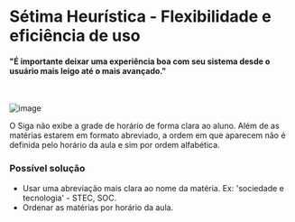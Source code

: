 # Sétima Heurística - Flexibilidade e eficiência de uso

#### "É importante deixar uma experiência boa com seu sistema desde o usuário mais leigo até o mais avançado."

<br>

<p>
  
  ![image](/imgs/imgHeuristica.JPG)
  <p>O Siga não exibe a grade de horário de forma clara ao aluno. Além de as matérias estarem em formato abreviado, a ordem em que aparecem não é definida pelo horário da aula e sim por ordem alfabética.</p>
  
</p>

### Possível solução

<p>
<ul>
  <li>Usar uma abreviação mais clara ao nome da matéria. Ex: 'sociedade e tecnologia' - STEC, SOC.</li>
  <li>Ordenar as matérias por horário da aula.</li>
</ul>
</p>

